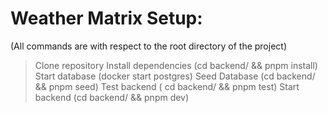 # Weather Matrix Setup:
(All commands are with respect to the root directory of the project)

> Clone repository
> Install dependencies (cd backend/ && pnpm install)
> Start database (docker start postgres)
> Seed Database (cd backend/ && pnpm seed)
> Test backend ( cd backend/ && pnpm test)
> Start backend (cd backend/ && pnpm dev)

